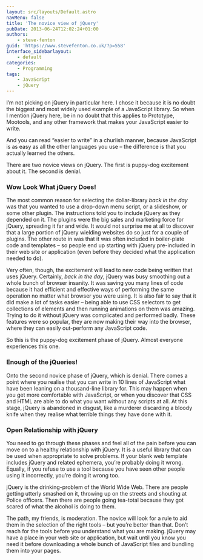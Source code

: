 ```yaml
---
layout: src/layouts/Default.astro
navMenu: false
title: 'The novice view of jQuery'
pubDate: 2013-06-24T12:02:24+01:00
authors:
    - steve-fenton
guid: 'https://www.stevefenton.co.uk/?p=558'
interface_sidebarlayout:
    - default
categories:
    - Programming
tags:
    - JavaScript
    - jQuery
---
```


I’m not picking on jQuery in particular here. I chose it because it is no doubt the biggest and most widely used example of a JavaScript library. So when I mention jQuery here, be in no doubt that this applies to Prototype, Mootools, and any other framework that makes your JavaScript easier to write.

And you can read “easier to write” in a churlish manner, because JavaScript is as easy as all the other languages you use – the difference is that you actually learned the others.

There are two novice views on jQuery. The first is puppy-dog excitement about it. The second is denial.

### Wow Look What jQuery Does!

The most common reason for selecting the dollar-library *back in the day* was that you wanted to use a drop-down menu script, or a slideshow, or some other plugin. The instructions told you to include jQuery as they depended on it. The plugins were the big sales and marketing force for jQuery, spreading it far and wide. It would not surprise me at all to discover that a large portion of jQuery wielding websites do so just for a couple of plugins. The other route in was that it was often included in boiler-plate code and templates – so people end up starting with jQuery pre-included in their web site or application (even before they decided what the application needed to do).

Very often, though, the excitement will lead to new code being written that uses jQuery. Certainly, *back in the day*, jQuery was busy smoothing out a whole bunch of browser insanity. It was saving you many lines of code because it had efficient and effective ways of performing the same operation no matter what browser you were using. It is also fair to say that it did make a lot of tasks easier – being able to use CSS selectors to get collections of elements and then running animations on them was amazing. Trying to do it without jQuery was complicated and performed badly. These features were so popular, they are now making their way into the browser, where they can easily out-perform any JavaScript code.

So this is the puppy-dog excitement phase of jQuery. Almost everyone experiences this one.

### Enough of the jQueries!

Onto the second novice phase of jQuery, which is denial. There comes a point where you realise that you can write in 10 lines of JavaScript what have been leaning on a thousand-line library for. This may happen when you get more comfortable with JavaScript, or when you discover that CSS and HTML are able to do what you want without any scripts at all. At this stage, jQuery is abandoned in disgust, like a murderer discarding a bloody knife when they realise what terrible things they have done with it.

### Open Relationship with jQuery

You need to go through these phases and feel all of the pain before you can move on to a healthy relationship with jQuery. It is a useful library that can be used when appropriate to solve problems. If your blank web template includes jQuery and related ephemera, you’re probably doing it wrong. Equally, if you refuse to use a tool because you have seen other people using it incorrectly, you’re doing it wrong too.

jQuery is the drinking-problem of the World Wide Web. There are people getting utterly smashed on it, throwing up on the streets and shouting at Police officers. Then there are people going tea-total because they got scared of what the alcohol is doing to them.

The path, my friends, is moderation. The novice will look for a rule to aid them in the selection of the right tools – but you’re better than that. Don’t reach for the tools before you understand what you are making. jQuery may have a place in your web site or application, but wait until you know you need it before downloading a whole bunch of JavaScript files and bundling them into your pages.